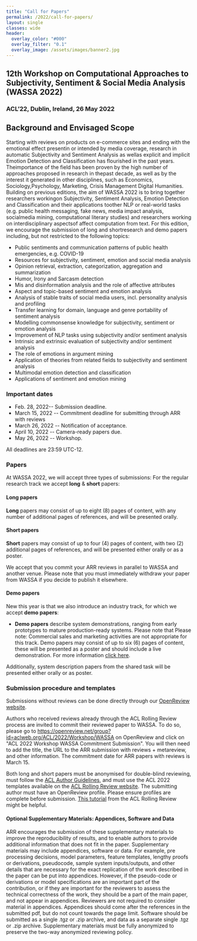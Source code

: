 ```yaml
---
title: "Call for Papers"
permalink: /2022/call-for-papers/
layout: single
classes: wide
header:
  overlay_color: "#000"
  overlay_filter: "0.1"
  overlay_image: /assets/images/banner2.jpg
---
```


## 12th Workshop on Computational Approaches to Subjectivity, Sentiment & Social Media Analysis (WASSA 2022)
### ACL’22, Dublin, Ireland, 26 May 2022

## Background and Envisaged Scope

Starting with reviews on products on e-commerce sites and ending with the emotional effect presentin or intended by media coverage, research in automatic Subjectivity and Sentiment Analysis as wellas explicit and implicit Emotion Detection and Classification has flourished in the past years.  Theimportance of the field has been proven by the high number of approaches proposed in research in thepast decade, as well as by the interest it generated in other disciplines, such as Economics, Sociology,Psychology, Marketing, Crisis Management  Digital Humanities. Building on previous editions, the aim of WASSA 2022 is to bring together researchers workingon Subjectivity, Sentiment Analysis, Emotion Detection and Classification and their applications toother NLP or real-world tasks (e.g.  public health messaging, fake news, media impact analysis, socialmedia mining, computational literary studies) and researchers working on interdisciplinary aspectsof affect computation from text.  For this edition,  we encourage the submission of long and shortresearch and demo papers including, but not restricted to the following topics:

- Public sentiments and communication patterns of public health emergencies, e.g.  COVID-19
- Resources for subjectivity, sentiment, emotion and social media analysis
- Opinion retrieval, extraction, categorization, aggregation and summarization
- Humor, Irony and Sarcasm detection
- Mis and disinformation analysis and the role of affective attributes
- Aspect and topic-based sentiment and emotion analysis
- Analysis of stable traits of social media users, incl.  personality analysis and profiling
- Transfer learning for domain, language and genre portability of sentiment analysis
- Modelling commonsense knowledge for subjectivity, sentiment or emotion analysis
- Improvement of NLP tasks using subjectivity and/or sentiment analysis
- Intrinsic and extrinsic evaluation of subjectivity and/or sentiment analysis
- The role of emotions in argument mining
- Application of theories from related fields to subjectivity and sentiment analysis
- Multimodal emotion detection and classification
- Applications of sentiment and emotion mining

### Important dates

- Feb. 28, 2022-- Submission deadline.
- March 15, 2022 -- Commitment deadline for submitting through ARR with reviews
- March 26, 2022 -- Notification of acceptance.
- April 10, 2022 -- Camera-ready papers due.
- May 26, 2022 -- Workshop.

All deadlines are 23:59 UTC-12.


### Papers


At WASSA 2022, we will accept three types of submissions:
For the regular research track we accept **long** & **short** papers:

#### Long papers
**Long** papers may consist of up to eight (8) pages of content, with any number of additional pages of references, and will be presented orally.


#### Short papers
**Short** papers may consist of up to four (4) pages of content, with two (2) additional pages of references, and will be presented either orally or as a poster.

We accept that you commit your ARR reviews in parallel to WASSA and another venue. Please note that you must immediately withdraw your paper from WASSA if you decide to publish it elsewhere.

#### Demo papers
New this year is that we also introduce an industry track, for which we accept **demo papers**:

- **Demo papers** describe system demonstrations, ranging from early prototypes to mature production-ready systems. Please note that Please note: Commercial sales and marketing activities are not appropriate for this track. Demo papers may consist of up to six (6) pages of content, these will be presented as a poster and should include a live demonstration. For more information <a href="https://www.2022.aclweb.org/calldemos">click here</a>.

Additionally, system description papers from the shared task will be presented either orally or as poster.


### Submission procedure and templates

Submissions without reviews can be done directly through our [OpenReview website](https://openreview.net/group?id=aclweb.org/ACL/2022/Workshop/WASSA).

Authors who received reviews already through the ACL Rolling Review process are invited to commit their reviewed paper to WASSA. To do so, please go to https://openreview.net/group?id=aclweb.org/ACL/2022/Workshop/WASSA on OpenReview and click on "ACL 2022 Workshop WASSA Commitment Submission". You will then need to add the title, the URL to the ARR submission with reviews + metareview, and other information. The commitment date for ARR papers with reviews is March 15.

Both long and short papers must be anonymised for double-blind reviewing, must follow the [ACL Author Guidelines](https://www.aclweb.org/adminwiki/index.php?title=ACL_Author_Guidelines), and must use the ACL 2022 templates available on the [ACL Rolling Review website](https://aclrollingreview.org/cfp).
The submitting author must have an OpenReview profile. Please ensure profiles are complete before submission. [This tutorial](https://docs.google.com/presentation/d/1kJeoAfwbnFapUN0ySLSoOm11-2odz48DGS1DEzNs03k/edit#slide=id.gcfa2063058_0_0) from the ACL Rolling Review might be helpful. 


#### Optional Supplementary Materials: Appendices, Software and Data
ARR encourages the submission of these supplementary materials to improve the reproducibility of results, and to enable authors to provide additional information that does not fit in the paper. Supplementary materials may include appendices, software or data. For example, pre processing decisions, model parameters, feature templates, lengthy proofs or derivations, pseudocode, sample system inputs/outputs, and other details that are necessary for the exact replication of the work described in the paper can be put into appendices. However, if the pseudo-code or derivations or model specifications are an important part of the contribution, or if they are important for the reviewers to assess the technical correctness of the work, they should be a part of the main paper, and not appear in appendices. Reviewers are not required to consider material in appendices.
Appendices should come after the references in the submitted pdf, but do not count towards the page limit. Software should be submitted as a single .tgz or .zip archive, and data as a separate single .tgz or .zip archive. Supplementary materials must be fully anonymized to preserve the two-way anonymized reviewing policy.

